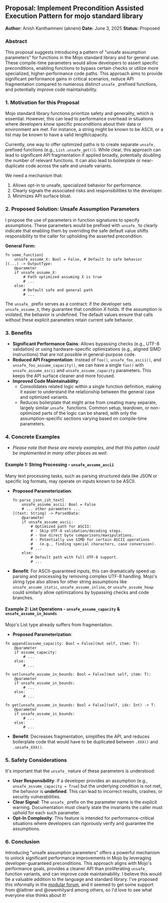 ## Proposal: Implement Precondition Assisted Execution Pattern for mojo standard library 

**Author:** Anish Kanthamneni (akneni)
**Date:** June 3, 2025
**Status:** Proposed

### Abstract

This proposal suggests introducing a pattern of "unsafe assumption parameters" for functions in the Mojo standard library and for general use. These compile-time parameters would allow developers to assert specific preconditions, enabling functions to bypass certain checks or utilize more specialized, higher-performance code paths. This approach aims to provide significant performance gains in critical scenarios, reduce API fragmentation compared to numerous distinct `unsafe_` prefixed functions, and potentially improve code maintainability.

### 1. Motivation for this Proposal
Mojo standard library functions prioritize safety and generality, which is essential. However, this can lead to performance overhead in situations where developers *know* specific preconditions about their data or environment are met. For instance, a string might be known to be ASCII, or a list may be known to have a valid length/capacity.

Currently, one way to offer optimized paths is to create separate `unsafe_` prefixed functions (e.g., `List.unsafe_get()`). While clear, this approach can lead to significant API fragmentation if applied broadly, potentially doubling the number of relevant functions. It can also lead to boilerplate or near-duplicate code across the safe and unsafe variants.

We need a mechanism that:
1.  Allows opt-in to unsafe, specialized behavior for performance.
2.  Clearly signals the associated risks and responsibilities to the developer.
3.  Minimizes API surface bloat.


### 2. Proposed Solution: Unsafe Assumption Parameters

I propose the use of parameters in function signatures to specify assumptions. These parameters would be prefixed with `unsafe_` to clearly indicate that enabling them by overriding the safe default value shifts responsibility to the caller for upholding the asserted precondition.

**General Form:**

```mojo
fn some_function[
    unsafe_assume_X: Bool = False, # Default to safe behavior
](...) -> OutputType:
    @parameter
    if unsafe_assume_X:
        # Path optimized assuming X is true
        # ...
    else:
        # Default safe and general path
        # ...
```

The `unsafe_` prefix serves as a contract: if the developer sets `unsafe_assume_X`, they guarantee that condition X holds. If the assumption is violated, the behavior is undefined. The default values ensure that calls without these explicit parameters retain current safe behavior.

### 3. Benefits

* **Significant Performance Gains**: Allows bypassing checks (e.g., UTF-8 validation) or using hardware-specific optimizations (e.g., aligned SIMD instructions) that are not possible in general-purpose code.
* **Reduced API Fragmentation**: Instead of `foo()`, `unsafe_foo_ascii()`, and `unsafe_foo_assume_capacity()`, we can have a single `foo()` with `unsafe_assume_ascii` and `unsafe_assume_capacity` parameters. This keeps the API surface cleaner and more focused.
* **Improved Code Maintainability**:
    * Consolidates related logic within a single function definition, making it easier to understand the relationship between the general case and optimized variants.
    * Reduces boilerplate that might arise from creating many separate, largely similar `unsafe_` functions. Common setup, teardown, or non-optimized parts of the logic can be shared, with only the assumption-specific sections varying based on compile-time parameters.

### 4. Concrete Examples
- *Please note that these are merely examples, and that this patten could be implemented in many other places as well*.

#### Example 1: String Processing - `unsafe_assume_ascii`

Many text processing tasks, such as parsing structured data like JSON or specific log formats, may operate on inputs known to be ASCII.

* **Proposed Parameterization**:
    ```mojo
    fn parse_json_ish_text[
        unsafe_assume_ascii: Bool = False
        # ... other parameters ...
    ](text: String) -> ParsedData:
        @parameter
        if unsafe_assume_ascii:
            # Optimized path for ASCII:
            # - Skip UTF-8 validation/decoding steps.
            # - Use direct byte comparisons/manipulations.
            # - Potentially use SIMD for certain ASCII operations 
            #   (e.g., finding special characters, case conversion).
            # ...
        else:
            # Default path with full UTF-8 support.
            # ...
    ```
* **Benefit**: For ASCII-guaranteed inputs, this can dramatically speed up parsing and processing by removing complex UTF-8 handling. Mojo's string type also allows for other string assumptions like `unsafe_assume_static`, `unsafe_assume_inline`, or `unsafe_assume_heap` could similarly allow optimizations by bypassing checks and code branches. 

#### Example 2: List Operations - `unsafe_assume_capacity` & `unsafe_assume_in_bounds`
Mojo's List type already suffers from fragmentation. 

* **Proposed Parameterization**:
```mojo
fn append[assume_capacity: Bool = False](mut self, item: T):
    @parameter
    if assume_capacity:
        # ...
    else:
        # ...

fn set[unsafe_assume_in_bounds: Bool = False](mut self, item: T):
    @parameter
    if unsafe_assume_in_bounds:
        # ...
    else:
        # ...

fn get[unsafe_assume_in_bounds: Bool = False](self, idx: Int) -> T:
    @parameter
    if unsafe_assume_in_bounds:
        # ...
    else:
        # ...
```
* **Benefit**: Decreases fragmentation, simplifies the API, and reduces boilerplate code that would have to be duplicated between `.XXX()` and `.unsafe_XXX()`. 

### 5. Safety Considerations

It's important that the `unsafe_` nature of these parameters is understood:
* **User Responsibility**: If a developer provides an assumption (e.g., `unsafe_assume_capacity = True`) but the underlying condition is not met, the behavior is **undefined**. This can lead to incorrect results, crashes, or security vulnerabilities.
* **Clear Signal**: The `unsafe_` prefix on the parameter name is the explicit warning. Documentation must clearly state the invariants the caller must uphold for each such parameter.
* **Opt-In Complexity**: This feature is intended for performance-critical situations where developers can rigorously verify and guarantee the assumptions.

### 6. Conclusion

Introducing "unsafe assumption parameters" offers a powerful mechanism to unlock significant performance improvements in Mojo by leveraging developer-guaranteed preconditions. This approach aligns with Mojo's performance goals, provides a cleaner API than proliferating `unsafe_` function variants, and can improve code maintainability. I believe this would be a valuable addition to the language and standard library. I've proposed this informally in the [modular forum](https://forum.modular.com/t/precondition-based-optimization-library-design-proposal/1568/3), and it seemed to get some support from @lattner and @owenhilyard among others, so I'd love to see what everyone else thinks about it!



